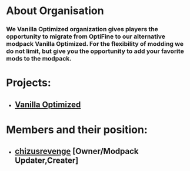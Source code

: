 # About Organisation

### **We Vanilla Optimized organization gives players the opportunity to migrate from OptiFine to our alternative modpack Vanilla Optimized. For the flexibility of modding we do not limit, but give you the opportunity to add your favorite mods to the modpack.**

# Projects:

- ## [Vanilla Optimized](https://github.com/Vanilla-Optimized/Vanilla-Optimized)

# Members and their position:

- ## [chizusrevenge](https://github.com/chizusrevenge) [Owner/Modpack Updater,Creater]